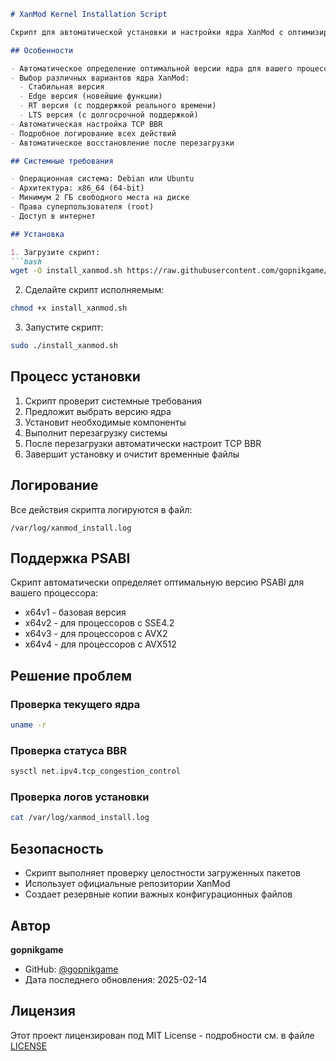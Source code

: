 
```markdown name=README.md
# XanMod Kernel Installation Script

Скрипт для автоматической установки и настройки ядра XanMod с оптимизированными параметрами для Linux-систем на базе Debian/Ubuntu.

## Особенности

- Автоматическое определение оптимальной версии ядра для вашего процессора (x64v1-v4)
- Выбор различных вариантов ядра XanMod:
  - Стабильная версия
  - Edge версия (новейшие функции)
  - RT версия (с поддержкой реального времени)
  - LTS версия (с долгосрочной поддержкой)
- Автоматическая настройка TCP BBR
- Подробное логирование всех действий
- Автоматическое восстановление после перезагрузки

## Системные требования

- Операционная система: Debian или Ubuntu
- Архитектура: x86_64 (64-bit)
- Минимум 2 ГБ свободного места на диске
- Права суперпользователя (root)
- Доступ в интернет

## Установка

1. Загрузите скрипт:
```bash
wget -O install_xanmod.sh https://raw.githubusercontent.com/gopnikgame/Server_scripts/main/install_xanmod.sh
```

2. Сделайте скрипт исполняемым:
```bash
chmod +x install_xanmod.sh
```

3. Запустите скрипт:
```bash
sudo ./install_xanmod.sh
```

## Процесс установки

1. Скрипт проверит системные требования
2. Предложит выбрать версию ядра
3. Установит необходимые компоненты
4. Выполнит перезагрузку системы
5. После перезагрузки автоматически настроит TCP BBR
6. Завершит установку и очистит временные файлы

## Логирование

Все действия скрипта логируются в файл:
```
/var/log/xanmod_install.log
```

## Поддержка PSABI

Скрипт автоматически определяет оптимальную версию PSABI для вашего процессора:

- x64v1 - базовая версия
- x64v2 - для процессоров с SSE4.2
- x64v3 - для процессоров с AVX2
- x64v4 - для процессоров с AVX512

## Решение проблем

### Проверка текущего ядра
```bash
uname -r
```

### Проверка статуса BBR
```bash
sysctl net.ipv4.tcp_congestion_control
```

### Проверка логов установки
```bash
cat /var/log/xanmod_install.log
```

## Безопасность

- Скрипт выполняет проверку целостности загруженных пакетов
- Использует официальные репозитории XanMod
- Создает резервные копии важных конфигурационных файлов

## Автор

**gopnikgame**
- GitHub: [@gopnikgame](https://github.com/gopnikgame)
- Дата последнего обновления: 2025-02-14

## Лицензия

Этот проект лицензирован под MIT License - подробности см. в файле [LICENSE](LICENSE)
```


